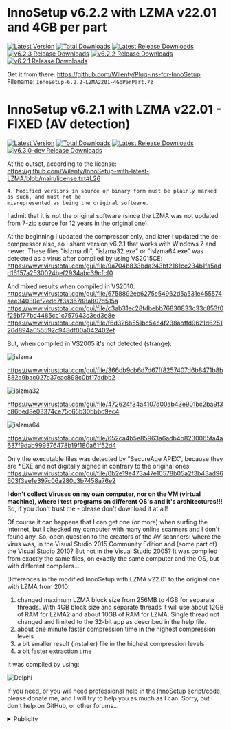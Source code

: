 # InnoSetup v6.2.2 with LZMA v22.01 and 4GB per part

[![Latest Version](https://img.shields.io/github/release/Wilenty/Plug-ins-for-InnoSetup.svg)](https://github.com/Wilenty/Plug-ins-for-InnoSetup/releases/latest)
[![Total Downloads](https://img.shields.io/github/downloads/Wilenty/Plug-ins-for-InnoSetup/total.svg)](https://github.com/Wilenty/Plug-ins-for-InnoSetup/releases)
[![Latest Release Downloads](https://img.shields.io/github/downloads/Wilenty/Plug-ins-for-InnoSetup/latest/total.svg)](https://github.com/Wilenty/Plug-ins-for-InnoSetup/releases/latest)
[![v6.2.3 Release Downloads](https://img.shields.io/github/downloads/Wilenty/Plug-ins-for-InnoSetup/v6.2.3/total.svg)](https://github.com/Wilenty/Plug-ins-for-InnoSetup/releases/v6.2.3)
[![v6.2.2 Release Downloads](https://img.shields.io/github/downloads/Wilenty/Plug-ins-for-InnoSetup/v6.2.2/total.svg)](https://github.com/Wilenty/Plug-ins-for-InnoSetup/releases/v6.2.2)
[![v6.2.1 Release Downloads](https://img.shields.io/github/downloads/Wilenty/Plug-ins-for-InnoSetup/v6.2.1/total.svg)](https://github.com/Wilenty/Plug-ins-for-InnoSetup/releases/v6.2.1)

Get it from there: https://github.com/Wilenty/Plug-ins-for-InnoSetup
Filename: `InnoSetup-6.2.2-LZMA2201-4GbPerPart.7z`

# InnoSetup v6.2.1 with LZMA v22.01 - FIXED (AV detection)

[![Latest Version](https://img.shields.io/github/release/Wilenty/InnoSetup-with-latest-LZMA.svg)](https://github.com/Wilenty/InnoSetup-with-latest-LZMA/releases/latest)
[![Total Downloads](https://img.shields.io/github/downloads/Wilenty/InnoSetup-with-latest-LZMA/total.svg)](https://github.com/Wilenty/InnoSetup-with-latest-LZMA/releases)
[![Latest Release Downloads](https://img.shields.io/github/downloads/Wilenty/InnoSetup-with-latest-LZMA/latest/total.svg)](https://github.com/Wilenty/InnoSetup-with-latest-LZMA/releases/latest)
[![v6.3.0-dev Release Downloads](https://img.shields.io/github/downloads/Wilenty/Plug-ins-for-InnoSetup/v6.3.0-devFLZMA2c/total.svg)](https://github.com/Wilenty/Plug-ins-for-InnoSetup/releases/v6.3.0-devFLZMA2c)

At the outset, according to the license:
https://github.com/Wilenty/InnoSetup-with-latest-LZMA/blob/main/license.txt#L26
```
4. Modified versions in source or binary form must be plainly marked as such, and must not be
misrepresented as being the original software.
```
I admit that it is not the original software (since the LZMA was not updated from 7-zip source for 12 years in the original one).

At the beginning I updated the compressor only, and later I updated the de-compressor also, so I share version v6.2.1 that works with Windows 7 and newer.
These files "islzma.dll", "islzma32.exe" or "islzma64.exe" was detected as a virus after compiled by using VS2015CE:
https://www.virustotal.com/gui/file/9a704b833bda243bf2181ce234b1fa5add16157a2530024bef2934abc39cfcf0

And mixed results when compiled in VS2010:
https://www.virustotal.com/gui/file/6758892ec6275e54962d5a531e455574aee34030ef2edd7f3a35788a807d515a
https://www.virustotal.com/gui/file/c3ab31ec28fdbebb76830833c33c853f0f25bf77bd4485cc1c757943c3ed3e8e
https://www.virustotal.com/gui/file/f6d326b551bc54c4f238abffd9621d625120d894a055592c948df00a042402ef

But, when compiled in VS2005 it's not detected (strange):

![islzma](https://user-images.githubusercontent.com/61757638/181995007-738fc14b-ed59-4e34-946a-319068ad1d27.png)

https://www.virustotal.com/gui/file/366db9cb6d7d67ff8257407d6b8471b8b882a9bac027c37eac898c0bf17ddbb2

![islzma32](https://user-images.githubusercontent.com/61757638/181995019-c0d4702b-7139-4a2b-8d64-42ae37bb4c1a.png)

https://www.virustotal.com/gui/file/472624f34a4107d00ab43e901bc2ba9f3c86bed8e03374ce75c65b30bbbc9ec4

![islzma64](https://user-images.githubusercontent.com/61757638/181995032-8aafa198-3cfd-4e0d-8c8c-cde4de20cf6d.png)

https://www.virustotal.com/gui/file/652ca4b5e85963a6adb4b8230065fa4a637f9dab999376478b19f180a61f52d4

Only the executable files was detected by "SecureAge APEX", because they are *.EXE and not digitally signed in contrary to the original ones:
https://www.virustotal.com/gui/file/0b2e19e473a47e10578b05a2f3b43ad96603f3ee1e397c06a280c3b7458a76e2

**I don't collect Viruses on my own computer, nor on the VM (virtual machine), where I test programs on different OS's and it's architectures!!!**
So, if you don't trust me - please don't download it at all!

Of course it can happens that I can get one (or more) when surfing the internet, but I checked my computer with many online scanners and I don't found any. So, open question to the creators of the AV scanners: where the virus was, in the Visual Studio 2015 Community Edition and (some part of) the Visual Studio 2010? But not in the Visual Studio 2005? It was compiled from exactly the same files, on exactly the same computer and the OS, but with different compilers...

Differences in the modified InnoSetup with LZMA v22.01 to the original one with LZMA from 2010:
1) changed maximum LZMA block size from 256MB to 4GB for separate threads. With 4GB block size and separate threads it will use about 12GB of RAM for LZMA2 and about 10GB of RAM for LZMA. Single thread not changed and limited to the 32-bit app as described in the help file.
2) about one minute faster compression time in the highest compression levels
3) a bit smaller result (installer) file in the highest compression levels
4) a bit faster extraction time

It was compiled by using:

![Delphi](https://user-images.githubusercontent.com/61757638/181103967-fae5093c-d70f-4816-9a0d-3dd5eaadd35d.png)

If you need, or you will need professional help in the InnoSetup script/code, please donate me, and I will try to help you as much as I can. Sorry, but I don't help on GitHub, or other forums...

<details><summary>Publicity</summary>

By the way,
I am preparing to sell my works done in pure InnoSetup code without any external DLL's via donations. I will show you some of them on the screenshots, what I currently did. I hope that I will finish the examples to end of vacations, but I not promises it...
These examples are protected from unpacking, so, sometimes they are detected as dangerous/malicious. Anyway you can test them in the VM (virtual machine).

![ListWindows](https://user-images.githubusercontent.com/61757638/181995056-ff401b31-e1d5-48fd-a727-6d868a851495.png)

---

![Cpu-Info-XP](https://user-images.githubusercontent.com/61757638/181122810-7b71e933-2881-4dc3-80b3-1bd1932c46d9.png)

![CPU-Info-W10x86](https://user-images.githubusercontent.com/61757638/181122845-67827b5a-9eab-4ca2-9587-cdcae72b7d86.png)

---

![ListSrvices-1](https://user-images.githubusercontent.com/61757638/181995076-5f2f4217-9705-4f00-a8fd-c35bde70fccd.png)

![ListSrvices-2](https://user-images.githubusercontent.com/61757638/181995083-1e295320-e7ac-4f59-9aa0-72a394803c55.png)

![ListSrvices-3](https://user-images.githubusercontent.com/61757638/181995100-1d56abc4-5dd6-46e4-a30f-629f1bbc94e6.png)

![ListSrvices-4](https://user-images.githubusercontent.com/61757638/181995112-aefb67ff-eaeb-41c8-bc0a-10ea9e827d6f.png)

---

![IPconfig-XP](https://user-images.githubusercontent.com/61757638/181122889-17e605d6-59ef-4d43-b39b-2fac071b4114.png)

![IPconfig-XP-1](https://user-images.githubusercontent.com/61757638/181122910-5e298bab-3032-46a1-8f55-87fcb07b1d94.png)

![IPconfig-XP-2](https://user-images.githubusercontent.com/61757638/181122929-e92a5698-260f-49b3-bd81-2e5ab0156603.png)

![IPconfig-W10x86](https://user-images.githubusercontent.com/61757638/181123043-45260d69-f4e5-4422-94dc-6f9310ba79d7.png)

![IPconfig-W10x86-1](https://user-images.githubusercontent.com/61757638/181123059-559a0428-7aae-40b1-8e4f-6a785cd16013.png)

![IPconfig-W10x86-2](https://user-images.githubusercontent.com/61757638/181123079-379e144c-be00-4fe5-8fd3-f5fd52dd1451.png)

---

![GetBusType-CD-Atapi](https://user-images.githubusercontent.com/61757638/181123157-2bd7f8aa-9a5a-4fdd-972b-7052a5af4cc5.png)

![GetBusType-CD-Sata](https://user-images.githubusercontent.com/61757638/181123168-f7ce4586-aa0b-4512-925e-69474940dae2.png)

![GetBusType-FIXED](https://user-images.githubusercontent.com/61757638/181123192-4340b5cc-7dee-4736-a6a5-815e5ab6bda1.png)

![GetBusType-REMOTE](https://user-images.githubusercontent.com/61757638/181123204-de0c8765-d4c6-436a-9a4e-a943ce3df8e8.png)

![GetBusType-REMOVABLE-Usb](https://user-images.githubusercontent.com/61757638/181123222-6ea2b183-5170-4b2d-bd27-61a150668b72.png)

![GetBusType-Unknown](https://user-images.githubusercontent.com/61757638/181123238-7a5e9c83-4299-4456-a06e-9637d15138fb.png)

</details>
